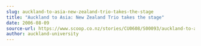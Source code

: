 ```yaml
---
slug: auckland-to-asia-new-zealand-trio-takes-the-stage
title: "Auckland to Asia: New Zealand Trio takes the stage"
date: 2006-08-09
source-url: https://www.scoop.co.nz/stories/CU0608/S00093/auckland-to-asia-new-zealand-trio-takes-the-stage.htm
author: auckland-university
---
```

